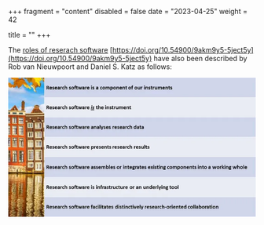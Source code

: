 +++
fragment = "content"
disabled = false
date = "2023-04-25"
weight = 42

title = ""
+++

The [roles of reserach software](https://doi.org/10.54900/9akm9y5-5ject5y) [https://doi.org/10.54900/9akm9y5-5ject5y](https://doi.org/10.54900/9akm9y5-5ject5y) have also been described by Rob van Nieuwpoort and Daniel S. Katz as follows:

<img src="RS_roles.jpg" alt="Research software roles"/> 
